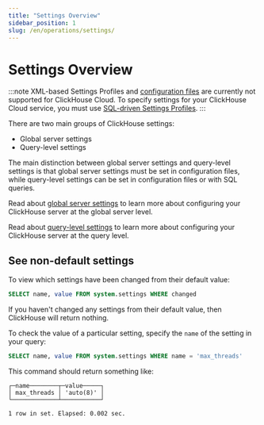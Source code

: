 ```yaml
---
title: "Settings Overview"
sidebar_position: 1
slug: /en/operations/settings/
---
```


# Settings Overview

:::note
XML-based Settings Profiles and [configuration files](/docs/en/operations/configuration-files) are currently not supported for ClickHouse Cloud. To specify settings for your ClickHouse Cloud service, you must use [SQL-driven Settings Profiles](/docs/en/operations/access-rights#settings-profiles-management).
:::

There are two main groups of ClickHouse settings:

- Global server settings
- Query-level settings

The main distinction between global server settings and query-level settings is that global server settings must be set in configuration files, while query-level settings can be set in configuration files or with SQL queries.

Read about [global server settings](/docs/en/operations/server-configuration-parameters/settings.md) to learn more about configuring your ClickHouse server at the global server level.

Read about [query-level settings](/docs/en/operations/settings/settings-query-level.md) to learn more about configuring your ClickHouse server at the query level.

## See non-default settings

To view which settings have been changed from their default value:

```sql
SELECT name, value FROM system.settings WHERE changed
```

If you haven't changed any settings from their default value, then ClickHouse will return nothing.

To check the value of a particular setting, specify the `name` of the setting in your query:

```sql
SELECT name, value FROM system.settings WHERE name = 'max_threads'
```

This command should return something like:

```response
┌─name────────┬─value─────┐
│ max_threads │ 'auto(8)' │
└─────────────┴───────────┘

1 row in set. Elapsed: 0.002 sec.
```
